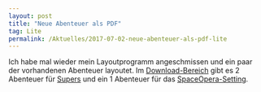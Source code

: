 ```yaml
---
layout: post
title: "Neue Abenteuer als PDF"
tag: Lite
permalink: /Aktuelles/2017-07-02-neue-abenteuer-als-pdf-lite
---
```


Ich habe mal wieder mein Layoutprogramm angeschmissen und ein paar der vorhandenen Abenteuer layoutet. Im [Download-Bereich](https://lite.jcgames.de/Publikationen/) gibt es 2 Abenteuer für [Supers](https://lite.jcgames.de/Settings/Supers/) und ein 1 Abenteuer für das [SpaceOpera-Setting](https://lite.jcgames.de/Settings/SpaceOpera/).
